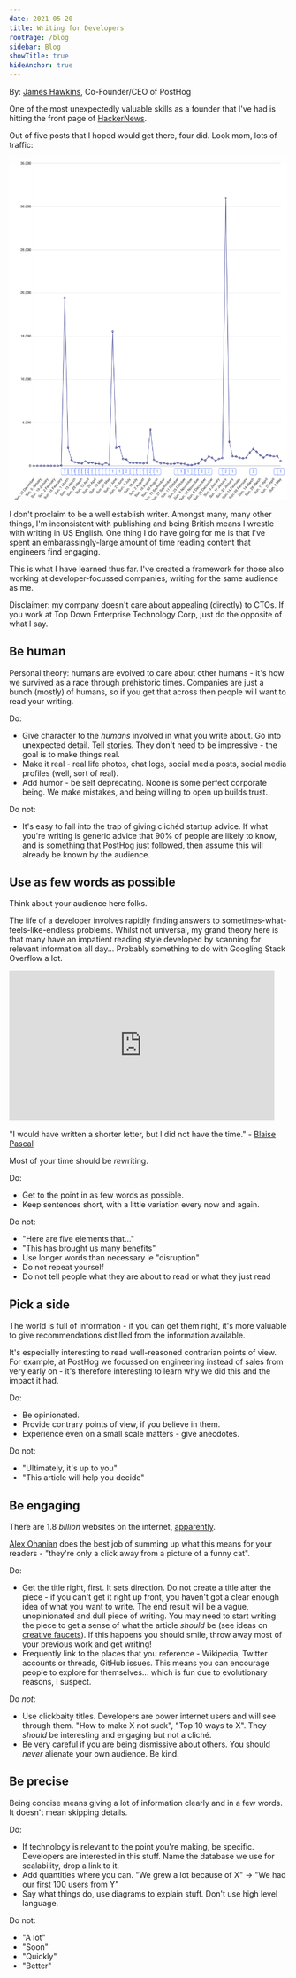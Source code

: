 ```yaml
---
date: 2021-05-20
title: Writing for Developers
rootPage: /blog
sidebar: Blog
showTitle: true
hideAnchor: true
---
```


By: [James Hawkins](https://twitter.com/james406), Co-Founder/CEO of PostHog

One of the most unexpectedly valuable skills as a founder that I've had is hitting the front page of [HackerNews](https://news.ycombinator.com).

Out of five posts that I hoped would get there, four did. Look mom, lots of traffic:

![Blog traffic for PostHog](../images/blog/writing-for-developers/posthog-blog-traffic.jpg)

I don't proclaim to be a well establish writer. Amongst many, many other things, I'm inconsistent with publishing and being British means I wrestle with writing in US English. One thing I do have going for me is that I've spent an embarassingly-large amount of time reading content that engineers find engaging.

This is what I have learned thus far. I've created a framework for those also working at developer-focussed companies, writing for the same audience as me.

Disclaimer: my company doesn't care about appealing (directly) to CTOs. If you work at Top Down Enterprise Technology Corp, just do the opposite of what I say.

## Be human

Personal theory: humans are evolved to care about other humans - it's how we survived as a race through prehistoric times. Companies are just a bunch (mostly) of humans, so if you get that across then people will want to read your writing.

Do:

* Give character to the _humans_ involved in what you write about. Go into unexpected detail. Tell [stories](https://hbr.org/2014/07/how-to-tell-a-great-story). They don't need to be impressive - the goal is to make things real.
* Make it real - real life photos, chat logs, social media posts, social media profiles (well, sort of real). 
* Add humor - be self deprecating. Noone is some perfect corporate being. We make mistakes, and being willing to open up builds trust. 

Do not:

* It's easy to fall into the trap of giving clichéd startup advice. If what you're writing is generic advice that 90% of people are likely to know, and is something that PostHog just followed, then assume this will already be known by the audience. 

## Use as few words as possible

Think about your audience here folks.

The life of a developer involves rapidly finding answers to sometimes-what-feels-like-endless problems. Whilst not universal, my grand theory here is that many have an impatient reading style developed by scanning for relevant information all day... Probably something to do with Googling Stack Overflow a lot.

<iframe src="https://giphy.com/embed/10eJOwQ9BKrF72" width="480" height="270" frameBorder="0" class="giphy-embed" allowFullScreen></iframe>

"I would have written a shorter letter, but I did not have the time." - [Blaise Pascal](https://en.wikipedia.org/wiki/Blaise_Pascal)

Most of your time should be *re*writing.

Do:

* Get to the point in as few words as possible. 
* Keep sentences short, with a little variation every now and again.

Do not:

* "Here are five elements that..."
* "This has brought us many benefits"
* Use longer words than necessary ie "disruption"
* Do not repeat yourself
* Do not tell people what they are about to read or what they just read

## Pick a side

The world is full of information - if you can get them right, it's more valuable to give recommendations distilled from the information available.

It's especially interesting to read well-reasoned contrarian points of view. For example, at PostHog we focussed on engineering instead of sales from very early on - it's therefore interesting to learn why we did this and the impact it had.

Do:

* Be opinionated.
* Provide contrary points of view, if you believe in them.
* Experience even on a small scale matters - give anecdotes.

Do not:

* "Ultimately, it's up to you"
* "This article will help you decide"

## Be engaging

There are 1.8 *billion* websites on the internet, [apparently](https://www.internetlivestats.com/watch/websites/).

[Alex Ohanian](https://twitter.com/alexisohanian) does the best job of summing up what this means for your readers - "they're only a click away from a picture of a funny cat".

Do:

* Get the title right, first. It sets direction. Do not create a title after the piece - if you can't get it right up front, you haven't got a clear enough idea of what you want to write. The end result will be a vague, unopinionated and dull piece of writing. You may need to start writing the piece to get a sense of what the article _should_ be (see ideas on [creative faucets](https://twitter.com/Julian/status/1327765347936522240)). If this happens you should smile, throw away most of your previous work and get writing!
* Frequently link to the places that you reference - Wikipedia, Twitter accounts or threads, GitHub issues. This means you can encourage people to explore for themselves... which is fun due to evolutionary reasons, I suspect.

Do *not*:

* Use clickbaity titles. Developers are power internet users and will see through them. "How to make X not suck", "Top 10 ways to X". They _should_ be interesting and engaging but not a cliché.
* Be very careful if you are being dismissive about others. You should _never_ alienate your own audience. Be kind.

## Be precise

Being concise means giving a lot of information clearly and in a few words. It doesn't mean skipping details.

Do:

* If technology is relevant to the point you're making, be specific. Developers are interested in this stuff. Name the database we use for scalability, drop a link to it.
* Add quantities where you can. "We grew a lot because of X" -> "We had our first 100 users from Y"
* Say what things do, use diagrams to explain stuff. Don't use high level language.

Do not:

* "A lot"
* "Soon"
* "Quickly"
* "Better"